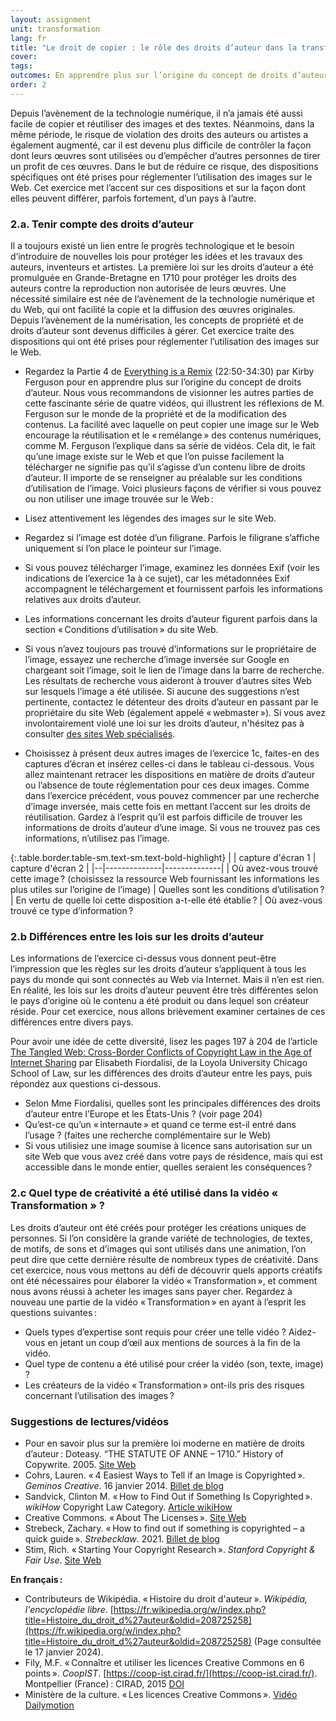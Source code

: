 ```yaml
---
layout: assignment
unit: transformation
lang: fr
title: "Le droit de copier : le rôle des droits d’auteur dans la transformation "  
cover:
tags:
outcomes: En apprendre plus sur l’origine du concept de droits d’auteur et sur le partage de contenus sur le Web 
order: 2
---
```


Depuis l’avènement de la technologie numérique, il n’a jamais été aussi facile de copier et réutiliser des images et des textes. Néanmoins, dans la même période, le risque de violation des droits des auteurs ou artistes a également augmenté, car il est devenu plus difficile de contrôler la façon dont leurs œuvres sont utilisées ou d’empêcher d’autres personnes de tirer un profit de ces œuvres. Dans le but de réduire ce risque, des dispositions spécifiques ont été prises pour réglementer l’utilisation des images sur le Web. Cet exercice met l’accent sur ces dispositions et sur la façon dont elles peuvent différer, parfois fortement, d’un pays à l’autre.
<!-- more -->

<!-- briefing-student -->

### 2.a. Tenir compte des droits d’auteur  
<!-- section-contents -->
Il a toujours existé un lien entre le progrès technologique et le besoin d’introduire de nouvelles lois pour protéger les idées et les travaux des auteurs, inventeurs et artistes. La première loi sur les droits d’auteur a été promulguée en Grande-Bretagne en 1710 pour protéger les droits des auteurs contre la reproduction non autorisée de leurs œuvres. Une nécessité similaire est née de l’avènement de la technologie numérique et du Web, qui ont facilité la copie et la diffusion des œuvres originales. Depuis l’avènement de la numérisation, les concepts de propriété et de droits d’auteur sont devenus difficiles à gérer. Cet exercice traite des dispositions qui ont été prises pour réglementer l’utilisation des images sur le Web.

- Regardez la Partie 4 de [Everything is a Remix](https://youtu.be/nJPERZDfyWc?t=1370) (22:50-34:30) par Kirby Ferguson pour en apprendre plus sur l’origine du concept de droits d’auteur. Nous vous recommandons de visionner les autres parties de cette fascinante série de quatre vidéos, qui illustrent les réflexions de M. Ferguson sur le monde de la propriété et de la modification des contenus.
La facilité avec laquelle on peut copier une image sur le Web encourage la réutilisation et le «&#x202F;remélange&#x202F;» des contenus numériques, comme M. Ferguson l’explique dans sa série de vidéos. Cela dit, le fait qu’une image existe sur le Web et que l’on puisse facilement la télécharger ne signifie pas qu’il s’agisse d’un contenu libre de droits d’auteur. Il importe de se renseigner au préalable sur les conditions d’utilisation de l’image.
Voici plusieurs façons de vérifier si vous pouvez ou non utiliser une image trouvée sur le Web&#x202F;:
- Lisez attentivement les légendes des images sur le site Web.
- Regardez si l’image est dotée d’un filigrane. Parfois le filigrane s’affiche uniquement si l’on place le pointeur sur l’image.
- Si vous pouvez télécharger l’image, examinez les données Exif (voir les indications de l’exercice 1a à ce sujet), car les métadonnées Exif accompagnent le téléchargement et fournissent parfois les informations relatives aux droits d’auteur.
- Les informations concernant les droits d’auteur figurent parfois dans la section «&#x202F;Conditions d’utilisation&#x202F;» du site Web.
- Si vous n’avez toujours pas trouvé d’informations sur le propriétaire de l’image, essayez une recherche d’image inversée sur Google en chargeant soit l’image, soit le lien de l’image dans la barre de recherche. Les résultats de recherche vous aideront à trouver d’autres sites Web sur lesquels l’image a été utilisée.
Si aucune des suggestions n’est pertinente, contactez le détenteur des droits d’auteur en passant par le propriétaire du site Web (également appelé «&#x202F;webmaster&#x202F;»).
Si vous avez involontairement violé une loi sur les droits d’auteur, n'hésitez pas à consulter [des sites Web spécialisés](https://fairuse.stanford.edu/overview/website-permissions/websites/).

- Choisissez à présent deux autres images de l’exercice 1c, faites-en des captures d’écran et insérez celles-ci dans le tableau ci-dessous. Vous allez maintenant retracer les dispositions en matière de droits d’auteur ou l’absence de toute réglementation pour ces deux images. Comme dans l’exercice précédent, vous pouvez commencer par une recherche d’image inversée, mais cette fois en mettant l’accent sur les droits de réutilisation. Gardez à l’esprit qu’il est parfois difficile de trouver les informations de droits d’auteur d’une image. Si vous ne trouvez pas ces informations, n’utilisez pas l’image.

{:.table.border.table-sm.text-sm.text-bold-highlight}
|  | capture d'écran 1 | capture d'écran 2 |
|--|--------------|--------------|
| Où avez-vous trouvé cette image&#x202F;? (choisissez la ressource Web fournissant les informations les plus utiles sur l’origine de l’image) 
| Quelles sont les conditions d’utilisation&#x202F;? 
| En vertu de quelle loi cette disposition a-t-elle été établie&#x202F;? 
| Où avez-vous trouvé ce type d’information&#x202F;?

<!-- section --> 

### 2.b Différences entre les lois sur les droits d’auteur
<!-- section-contents -->

Les informations de l’exercice ci-dessus vous donnent peut-être l’impression que les règles sur les droits d’auteur s’appliquent à tous les pays du monde qui sont connectés au Web via Internet. Mais il n’en est rien. En réalité, les lois sur les droits d’auteur peuvent être très différentes selon le pays d’origine où le contenu a été produit ou dans lequel son créateur réside. Pour cet exercice, nous allons brièvement examiner certaines de ces différences entre divers pays.

Pour avoir une idée de cette diversité, lisez les pages 197 à 204 de l’article [The Tangled Web: Cross-Border Conflicts of Copyright Law in the Age of Internet Sharing](https://lawecommons.luc.edu/cgi/viewcontent.cgi?article=1178&context=lucilr) par Elisabeth Fiordalisi, de la Loyola University Chicago School of Law, sur les différences des droits d’auteur entre les pays, puis répondez aux questions ci-dessous.
- Selon Mme Fiordalisi, quelles sont les principales différences des droits d’auteur entre l’Europe et les États-Unis ? (voir page 204)
- Qu’est-ce qu’un «&#x202F;internaute&#x202F;» et quand ce terme est-il entré dans l’usage ? (faites une recherche complémentaire sur le Web)
- Si vous utilisiez une image soumise à licence sans autorisation sur un site Web que vous avez créé dans votre pays de résidence, mais qui est accessible dans le monde entier, quelles seraient les conséquences&#x202F;?




<!-- section --> 

### 2.c Quel type de créativité a été utilisé dans la vidéo « Transformation » ?
<!-- section-contents -->

Les droits d’auteur ont été créés pour protéger les créations uniques de personnes. Si l’on considère la grande variété de technologies, de textes, de motifs, de sons et d’images qui sont utilisés dans une animation, l’on peut dire que cette dernière résulte de nombreux types de créativité. Dans cet exercice, nous vous mettons au défi de découvrir quels apports créatifs ont été nécessaires pour élaborer la vidéo «&#x202F;Transformation&#x202F;», et comment nous avons réussi à acheter les images sans payer cher.
Regardez à nouveau une partie de la  vidéo «&#x202F;Transformation&#x202F;» en ayant à l’esprit les questions suivantes&#x202F;:
- Quels types d’expertise sont requis pour créer une telle vidéo ? Aidez-vous en jetant un coup d’œil aux mentions de sources à la fin de la vidéo.
- Quel type de contenu a été utilisé pour créer la vidéo (son, texte, image) ?
- Les créateurs de la vidéo «&#x202F;Transformation&#x202F;» ont-ils pris des risques concernant l’utilisation des images&#x202F;?

<!-- section --> 

### Suggestions de lectures/vidéos
<!-- section-contents --> 

- Pour en savoir plus sur la première loi moderne en matière de droits d’auteur&#x202F;: Doteasy. “THE STATUTE OF ANNE – 1710.” History of Copywrite. 2005. [Site Web](http://historyofcopyright.org/pb/wp_ff342f50/wp_ff342f50.html)
- Cohrs, Lauren. «&#x202F;4 Easiest Ways to Tell if an Image is Copyrighted&#x202F;». *Geminos Creative*. 16 janvier 2014. [Billet de blog](https://www.drumbeatmarketing.net/marketing-blog/4-easiest-ways-tell-image-copyrighted)
- Sandvick, Clinton M. «&#x202F;How to Find Out if Something Is Copyrighted&#x202F;». *wikiHow* Copyright Law Category. [Article wikiHow](https://www.wikihow.com/Find-Out-if-Something-Is-Copyrighted) 
- Creative Commons. «&#x202F;About The Licenses&#x202F;». [Site Web](https://creativecommons.org/licenses/)
- Strebeck, Zachary. «&#x202F;How to find out if something is copyrighted – a quick guide&#x202F;». *Strebecklaw*. 2021. [Billet de blog](https://strebecklaw.com/find-something-copyrighted-quick-guide/)
- Stim, Rich. «&#x202F;Starting Your Copyright Research&#x202F;». *Stanford Copyright & Fair Use*. [Site Web](https://fairuse.stanford.edu/overview/copyright-research/getting-started/)

**En français&#x202F;:**
- Contributeurs de Wikipédia. «&#x202F;Histoire du droit d'auteur&#x202F;». *Wikipédia, l'encyclopédie libre*. [https://fr.wikipedia.org/w/index.php?title=Histoire_du_droit_d%27auteur&oldid=208725258](https://fr.wikipedia.org/w/index.php?title=Histoire_du_droit_d%27auteur&oldid=208725258) (Page consultée le 17 janvier 2024).
- Fily, M.F. «&#x202F;Connaître et utiliser les licences Creative Commons en 6 points&#x202F;». *CoopIST*.  [https://coop-ist.cirad.fr/](https://coop-ist.cirad.fr/). Montpellier (France)&#x202F;: CIRAD, 2015 
[DOI](https://doi.org/10.18167/xtnv-d457)
- Ministère de la culture. «&#x202F;Les licences Creative Commons&#x202F;». [Vidéo Dailymotion](https://dai.ly/x1tg4gv) 

<!-- briefing-teacher -->


